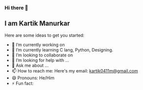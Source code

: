 ### Hi there 👋
## I am Kartik Manurkar 
<!--
**AlphaInertia/AlphaInertia** is a ✨ _special_ ✨ repository because its `README.md` (this file) appears on your GitHub profile.
-->
Here are some ideas to get you started:

- 🔭 I’m currently working on  
- 🌱 I’m currently learning C lang, Python, Designing. 
- 👯 I’m looking to collaborate on 
- 🤔 I’m looking for help with ...
- 💬 Ask me about ...
- 📫 How to reach me: Here's my email: kartik0411m@gmail.com
- 😄 Pronouns: He/Him
- ⚡ Fun fact: 

